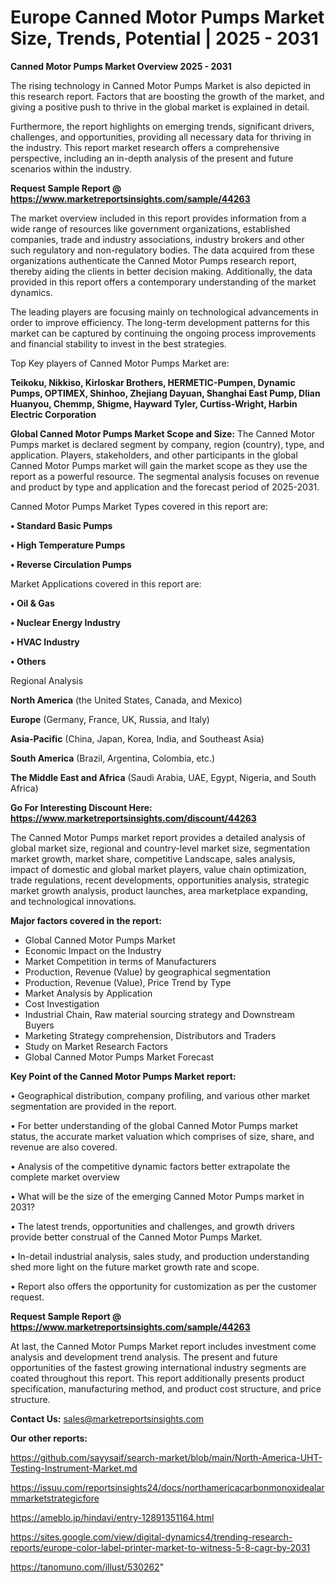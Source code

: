 # Europe Canned Motor Pumps Market Size, Trends, Potential | 2025 - 2031

<Strong> Canned Motor Pumps Market Overview 2025 - 2031</strong>

The rising technology in Canned Motor Pumps Market is also depicted in this research report. Factors that are boosting the growth of the market, and giving a positive push to thrive in the global market is explained in detail.

Furthermore, the report highlights on emerging trends, significant drivers, challenges, and opportunities, providing all necessary data for thriving in the industry. This report market research offers a comprehensive perspective, including an in-depth analysis of the present and future scenarios within the industry.

<strong>Request Sample Report @ <a href=https://www.marketreportsinsights.com/sample/44263>https://www.marketreportsinsights.com/sample/44263</a></strong>

The market overview included in this report provides information from a wide range of resources like government organizations, established companies, trade and industry associations, industry brokers and other such regulatory and non-regulatory bodies. The data acquired from these organizations authenticate the Canned Motor Pumps research report, thereby aiding the clients in better decision making. Additionally, the data provided in this report offers a contemporary understanding of the market dynamics.

The leading players are focusing mainly on technological advancements in order to improve efficiency. The long-term development patterns for this market can be captured by continuing the ongoing process improvements and financial stability to invest in the best strategies.

Top Key players of Canned Motor Pumps Market are:

<strong>Teikoku, Nikkiso, Kirloskar Brothers, HERMETIC-Pumpen, Dynamic Pumps, OPTIMEX, Shinhoo, Zhejiang Dayuan, Shanghai East Pump, Dlian Huanyou, Chemmp, Shigme, Hayward Tyler, Curtiss-Wright, Harbin Electric Corporation</strong>

<strong><b>Global Canned Motor Pumps Market Scope and Size:</b></strong>
The Canned Motor Pumps market is declared segment by company, region (country), type, and application. Players, stakeholders, and other participants in the global Canned Motor Pumps market will gain the market scope as they use the report as a powerful resource. The segmental analysis focuses on revenue and product by type and application and the forecast period of 2025-2031.

Canned Motor Pumps Market Types covered in this report are:

<strong>•  Standard Basic Pumps

•  High Temperature Pumps

•  Reverse Circulation Pumps</strong>

Market Applications covered in this report are:

<strong>•  Oil & Gas

•  Nuclear Energy Industry

•  HVAC Industry

•  Others</strong> 

Regional Analysis

<strong>North America</strong> (the United States, Canada, and Mexico)

<strong>Europe</strong> (Germany, France, UK, Russia, and Italy)

<strong>Asia-Pacific</strong> (China, Japan, Korea, India, and Southeast Asia)

<strong>South America</strong> (Brazil, Argentina, Colombia, etc.)

<strong>The Middle East and Africa</strong> (Saudi Arabia, UAE, Egypt, Nigeria, and South Africa)

<strong>Go For Interesting Discount Here: <a href=https://www.marketreportsinsights.com/discount/44263>https://www.marketreportsinsights.com/discount/44263</a></strong>

The Canned Motor Pumps market report provides a detailed analysis of global market size, regional and country-level market size, segmentation market growth, market share, competitive Landscape, sales analysis, impact of domestic and global market players, value chain optimization, trade regulations, recent developments, opportunities analysis, strategic market growth analysis, product launches, area marketplace expanding, and technological innovations.

<strong><b>Major factors covered in the report:</b></strong>
<ul>
  <li>Global Canned Motor Pumps Market </li>
  <li>Economic Impact on the Industry</li>
  <li>Market Competition in terms of Manufacturers</li>
  <li>Production, Revenue (Value) by geographical segmentation</li>
  <li>Production, Revenue (Value), Price Trend by Type</li>
  <li>Market Analysis by Application</li>
  <li>Cost Investigation</li>
  <li>Industrial Chain, Raw material sourcing strategy and Downstream Buyers</li>
  <li>Marketing Strategy comprehension, Distributors and Traders</li>
  <li>Study on Market Research Factors</li>
  <li>Global Canned Motor Pumps Market Forecast</li>
</ul>

<strong><b>Key Point of the Canned Motor Pumps Market report:</b></strong>

• Geographical distribution, company profiling, and various other market segmentation are provided in the report.

• For better understanding of the global Canned Motor Pumps market status, the accurate market valuation which comprises of size, share, and revenue are also covered.

• Analysis of the competitive dynamic factors better extrapolate the complete market overview

• What will be the size of the emerging Canned Motor Pumps market in 2031?

• The latest trends, opportunities and challenges, and growth drivers provide better construal of the Canned Motor Pumps Market.

• In-detail industrial analysis, sales study, and production understanding shed more light on the future market growth rate and scope.

• Report also offers the opportunity for customization as per the customer request.

<strong>Request Sample Report @ <a href=https://www.marketreportsinsights.com/sample/44263>https://www.marketreportsinsights.com/sample/44263</a></strong>

At last, the Canned Motor Pumps Market report includes investment come analysis and development trend analysis. The present and future opportunities of the fastest growing international industry segments are coated throughout this report. This report additionally presents product specification, manufacturing method, and product cost structure, and price structure.

<strong>Contact Us:</strong>
sales@marketreportsinsights.com

<strong>Our other reports:</strong>

<a href=https://github.com/sayysaif/search-market/blob/main/North-America-UHT-Testing-Instrument-Market.md>https://github.com/sayysaif/search-market/blob/main/North-America-UHT-Testing-Instrument-Market.md</a>

<a href=https://issuu.com/reportsinsights24/docs/northamericacarbonmonoxidealarmmarketstrategicfore>https://issuu.com/reportsinsights24/docs/northamericacarbonmonoxidealarmmarketstrategicfore</a>

<a href=https://ameblo.jp/hindavi/entry-12891351164.html>https://ameblo.jp/hindavi/entry-12891351164.html</a>

<a href=https://sites.google.com/view/digital-dynamics4/trending-research-reports/europe-color-label-printer-market-to-witness-5-8-cagr-by-2031>https://sites.google.com/view/digital-dynamics4/trending-research-reports/europe-color-label-printer-market-to-witness-5-8-cagr-by-2031</a>

<a href=https://tanomuno.com/illust/530262>https://tanomuno.com/illust/530262</a>"
